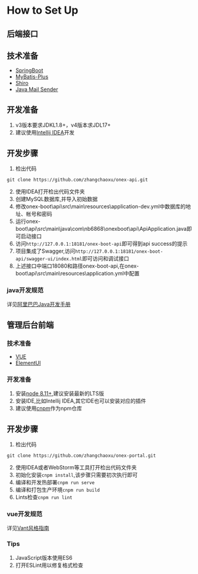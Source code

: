 # How to Set Up

## 后端接口

## 技术准备
* [SpringBoot](https://spring.io/projects/spring-boot/) 
* [MyBatis-Plus](https://mybatis.plus/)    
* [Shiro](http://shiro.apache.org/)    
* [Java Mail Sender](https://docs.spring.io/spring-boot/docs/{bootVersion}/reference/htmlsingle/#boot-features-email)

## 开发准备
1. v3版本要求JDKL1.8+，v4版本求JDL17+
2. 建议使用[Intellij IDEA](https://www.jetbrains.com/idea/)开发

## 开发步骤
1. 检出代码
```shell
git clone https://github.com/zhangchaoxu/onex-api.git
```
2. 使用IDEA打开检出代码文件夹
3. 创建MySQL数据库,并导入初始数据
4. 修改onex-boot\api\src\main\resources\application-dev.yml中数据库的地址、帐号和密码
5. 运行onex-boot\api\src\main\java\com\nb6868\onexboot\api\ApiApplication.java即可启动接口
6. 访问`http://127.0.0.1:18181/onex-boot-api`即可得到api success的提示
7. 项目集成了Swagger,访问`http://127.0.0.1:18181/onex-boot-api/swagger-ui/index.html`即可访问和调试接口
8. 上述接口中端口18080和路径onex-boot-api,在onex-boot\api\src\main\resources\application.yml中配置

### java开发规范
详见[阿里巴巴Java开发手册](https://github.com/alibaba/p3c)

## 管理后台前端

### 技术准备
* [VUE](https://cn.vuejs.org/)
* [ElementUI](https://element.eleme.cn/)

### 开发准备
1. 安装[node 8.11+](https://nodejs.org/en/download/),建议安装最新的LTS版
2. 安装IDE,比如Intellij IDEA,其它IDE也可以安装对应的插件
3. 建议使用[cnpm](http://npm.taobao.org/)作为npm仓库

## 开发步骤
1. 检出代码
```shell
git clone https://github.com/zhangchaoxu/onex-portal.git
```
2. 使用IDEA或者WebStorm等工具打开检出代码文件夹
3. 初始化安装`cnpm install`,该步骤只需要初次执行即可
4. 编译和开发热部署`cnpm run serve`
5. 编译和打包生产环境`cnpm run build`
6. Lints检查`cnpm run lint`

### vue开发规范
详见[Vant风格指南](https://youzan.github.io/vant/#/zh-CN/style-guide)

### Tips
1. JavaScript版本使用ES6
2. 打开ESLint用以修复格式检查

